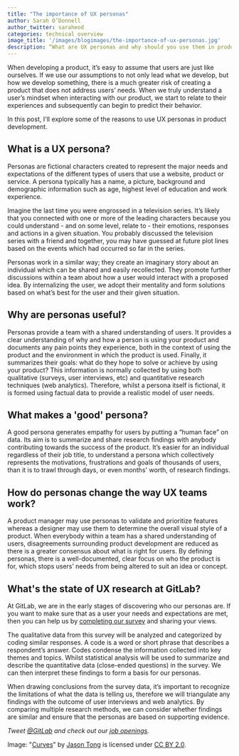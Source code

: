 ```yaml
---
title: "The importance of UX personas"
author: Sarah O’Donnell
author_twitter: saraheod
categories: technical overview
image_title: '/images/blogimages/the-importance-of-ux-personas.jpg'
description: “What are UX personas and why should you use them in product development?”
---
```

When developing a product, it’s easy to assume that users are just like ourselves. If we use our assumptions to not only lead what we develop, but how we develop something, there is a much greater risk of creating a product that does not address users’ needs. When we truly understand a user’s mindset when interacting with our product, we start to relate to their experiences and subsequently can begin to predict their behavior. 

<!--more-->

In this post, I'll explore some of the reasons to use UX personas in product development. 

## What is a UX persona?

Personas are fictional characters created to represent the major needs and expectations of the different types of users that use a website, product or service. A persona typically has a name, a picture, background and demographic information such as age, highest level of education and work experience. 

Imagine the last time you were engrossed in a television series. It’s likely that you connected with one or more of the leading characters because you could understand - and on some level, relate to - their emotions, responses and actions in a given situation. You probably discussed the television series with a friend and together, you may have guessed at future plot lines based on the events which had occurred so far in the series. 

Personas work in a similar way; they create an imaginary story about an individual which can be shared and easily recollected. They promote further discussions within a team about how a user would interact with a proposed idea. By internalizing the user, we adopt their mentality and form solutions based on what’s best for the user and their given situation. 

## Why are personas useful? 

Personas provide a team with a shared understanding of users. It provides a clear understanding of why and how a person is using your product and documents any pain points they experience, both in the context of using the product and the environment in which the product is used. Finally, it summarizes their goals: what do they hope to solve or achieve by using your product? This information is normally collected by using both qualitative (surveys, user interviews, etc) and quantitative research techniques (web analytics). Therefore, whilst a persona itself is fictional, it is formed using factual data to provide a realistic model of user needs.

## What makes a 'good' persona?

A good persona generates empathy for users by putting a “human face” on data. Its aim is to summarize and share research findings with anybody contributing towards the success of the product. It’s easier for an individual regardless of their job title, to understand a persona which collectively represents the motivations, frustrations and goals of thousands of users, than it is to trawl through days, or even months' worth, of research findings. 

## How do personas change the way UX teams work?

A product manager may use personas to validate and prioritize features whereas a designer may use them to determine the overall visual style of a product. When everybody within a team has a shared understanding of users, disagreements surrounding product development are reduced as there is a greater consensus about what is right for users. By defining personas, there is a well-documented, clear focus on who the product is for, which stops users’ needs from being altered to suit an idea or concept.

## What's the state of UX research at GitLab?

At GitLab, we are in the early stages of discovering who our personas are. If you want to make sure that as a user your needs and expectations are met, then you can help us by [completing our survey][survey link] and sharing your views.

The qualitative data from this survey will be analyzed and categorized by coding similar responses. A code is a word or short phrase that describes a respondent’s answer. Codes condense the information collected into key themes and topics. Whilst statistical analysis will be used to summarize and describe the quantitative data (close-ended questions) in the survey. We can then interpret these findings to form a basis for our personas. 

When drawing conclusions from the survey data, it’s important to recognize the limitations of what the data is telling us, therefore we will triangulate any findings with the outcome of user interviews and web analytics. By comparing multiple research methods, we can consider whether findings are similar and ensure that the personas are based on supporting evidence.


_Tweet [@GitLab](https://twitter.com/gitlab) and check out our [job openings](https://about.gitlab.com/jobs/)._

Image: "[Curves](https://www.flickr.com/photos/sidneiensis/14109676698/in/photolist-nuPMiU-ryzBme-aBf95E-bhuWaX-dWMhVA-9hrsBU-cwgKsS-dWFxBg-6HobWf-9s5y2P-fuV8He-eAEQoD-fvRBo6-ftDY1D-97v8g5-MxynM-3fawkY-nuJMy8-97s9px-fuVaex-qYfefX-bAojmQ-fyrNcH-aCR5c2-7XA7iP-cyqD8N-49HGS-8oVQhu-pt2tn1-74753h-2zT9w3-7PqwNc-7476K7-dN1rGL-fsXKRX-kUua-746WoE-8fabaP-oJPHDc-a6TGaF-eDSoXL-5bJjta-g6njp8-ftDXdV-8XKrHW-g2H8EV-dMUTPp-9s5xpn-ftd733-brt87D)" by [Jason Tong](https://www.flickr.com/photos/sidneiensis/) is licensed under [CC BY 2.0](https://creativecommons.org/licenses/by/2.0/legalcode).

<!-- Identifiers, in alphabetical order -->

[survey link]: https://www.surveymonkey.co.uk/r/GitLab
